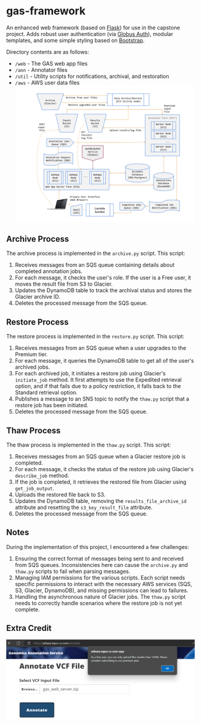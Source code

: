 # gas-framework
An enhanced web framework (based on [Flask](http://flask.pocoo.org/)) for use in the capstone project. Adds robust user authentication (via [Globus Auth](https://docs.globus.org/api/auth)), modular templates, and some simple styling based on [Bootstrap](http://getbootstrap.com/).

Directory contents are as follows:
* `/web` - The GAS web app files
* `/ann` - Annotator files
* `/util` - Utility scripts for notifications, archival, and restoration
* `/aws` - AWS user data files
![alt text](GAS-framework.png)

## Archive Process

The archive process is implemented in the `archive.py` script. This script:

1. Receives messages from an SQS queue containing details about completed annotation jobs.
2. For each message, it checks the user's role. If the user is a Free user, it moves the result file from S3 to Glacier.
3. Updates the DynamoDB table to track the archival status and stores the Glacier archive ID.
4. Deletes the processed message from the SQS queue.

## Restore Process

The restore process is implemented in the `restore.py` script. This script:

1. Receives messages from an SQS queue when a user upgrades to the Premium tier.
2. For each message, it queries the DynamoDB table to get all of the user's archived jobs.
3. For each archived job, it initiates a restore job using Glacier's `initiate_job` method. It first attempts to use the Expedited retrieval option, and if that fails due to a policy restriction, it falls back to the Standard retrieval option.
4. Publishes a message to an SNS topic to notify the `thaw.py` script that a restore job has been initiated.
5. Deletes the processed message from the SQS queue.

## Thaw Process

The thaw process is implemented in the `thaw.py` script. This script:

1. Receives messages from an SQS queue when a Glacier restore job is completed.
2. For each message, it checks the status of the restore job using Glacier's `describe_job` method.
3. If the job is completed, it retrieves the restored file from Glacier using `get_job_output`.
4. Uploads the restored file back to S3.
5. Updates the DynamoDB table, removing the `results_file_archive_id` attribute and resetting the `s3_key_result_file` attribute.
6. Deletes the processed message from the SQS queue.

## Notes

During the implementation of this project, I encountered a few challenges:

1. Ensuring the correct format of messages being sent to and received from SQS queues. Inconsistencies here can cause the `archive.py` and `thaw.py` scripts to fail when parsing messages.
2. Managing IAM permissions for the various scripts. Each script needs specific permissions to interact with the necessary AWS services (SQS, S3, Glacier, DynamoDB), and missing permissions can lead to failures.
3. Handling the asynchronous nature of Glacier jobs. The `thaw.py` script needs to correctly handle scenarios where the restore job is not yet complete.

## Extra Credit
![alt text](image.png)
